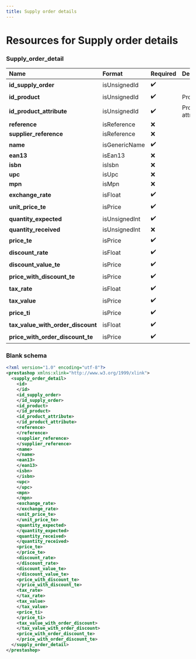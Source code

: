 ```yaml
---
title: Supply order details
---
```


# Resources for Supply order details

### Supply_order_detail

|               Name                |    Format     | Required |     Description      |
| :-------------------------------- | :------------ | :------- | :------------------- |
| **id_supply_order**               | isUnsignedId  | ✔️       |                      |
| **id_product**                    | isUnsignedId  | ✔️       | Product ID           |
| **id_product_attribute**          | isUnsignedId  | ✔️       | Product attribute ID |
| **reference**                     | isReference   | ❌        |                      |
| **supplier_reference**            | isReference   | ❌        |                      |
| **name**                          | isGenericName | ✔️       |                      |
| **ean13**                         | isEan13       | ❌        |                      |
| **isbn**                          | isIsbn        | ❌        |                      |
| **upc**                           | isUpc         | ❌        |                      |
| **mpn**                           | isMpn         | ❌        |                      |
| **exchange_rate**                 | isFloat       | ✔️       |                      |
| **unit_price_te**                 | isPrice       | ✔️       |                      |
| **quantity_expected**             | isUnsignedInt | ✔️       |                      |
| **quantity_received**             | isUnsignedInt | ❌        |                      |
| **price_te**                      | isPrice       | ✔️       |                      |
| **discount_rate**                 | isFloat       | ✔️       |                      |
| **discount_value_te**             | isPrice       | ✔️       |                      |
| **price_with_discount_te**        | isPrice       | ✔️       |                      |
| **tax_rate**                      | isFloat       | ✔️       |                      |
| **tax_value**                     | isPrice       | ✔️       |                      |
| **price_ti**                      | isPrice       | ✔️       |                      |
| **tax_value_with_order_discount** | isFloat       | ✔️       |                      |
| **price_with_order_discount_te**  | isPrice       | ✔️       |                      |


### Blank schema

```xml
<?xml version="1.0" encoding="utf-8"?>
<prestashop xmlns:xlink="http://www.w3.org/1999/xlink">
  <supply_order_detail>
    <id>
    </id>
    <id_supply_order>
    </id_supply_order>
    <id_product>
    </id_product>
    <id_product_attribute>
    </id_product_attribute>
    <reference>
    </reference>
    <supplier_reference>
    </supplier_reference>
    <name>
    </name>
    <ean13>
    </ean13>
    <isbn>
    </isbn>
    <upc>
    </upc>
    <mpn>
    </mpn>
    <exchange_rate>
    </exchange_rate>
    <unit_price_te>
    </unit_price_te>
    <quantity_expected>
    </quantity_expected>
    <quantity_received>
    </quantity_received>
    <price_te>
    </price_te>
    <discount_rate>
    </discount_rate>
    <discount_value_te>
    </discount_value_te>
    <price_with_discount_te>
    </price_with_discount_te>
    <tax_rate>
    </tax_rate>
    <tax_value>
    </tax_value>
    <price_ti>
    </price_ti>
    <tax_value_with_order_discount>
    </tax_value_with_order_discount>
    <price_with_order_discount_te>
    </price_with_order_discount_te>
  </supply_order_detail>
</prestashop>
```

